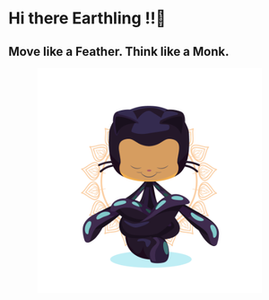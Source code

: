 # Hi there Earthling !!👋
## Move like a Feather. Think like a Monk.
<p align="center">
  <img src = "https://github.com/shaktisingh96/shaktisingh96/blob/main/Image/yogitocat.png" width=400>
</p>

